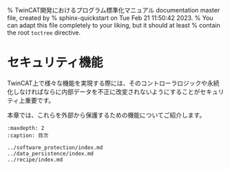 % TwinCAT開発におけるプログラム標準化マニュアル documentation master file, created by
%  sphinx-quickstart on Tue Feb 21 11:50:42 2023.
%   You can adapt this file completely to your liking, but it should at least
%   contain the root `toctree` directive.

# セキュリティ機能

TwinCAT上で様々な機能を実現する際には、そのコントローラロジックや永続化しなければならに内部データを不正に改変されないようにすることがセキュリティ上重要です。

本章では、これらを外部から保護するための機能についてご紹介します。

```{toctree}
:maxdepth: 2
:caption: 目次

../software_protection/index.md
../data_persistence/index.md
../recipe/index.md
```

